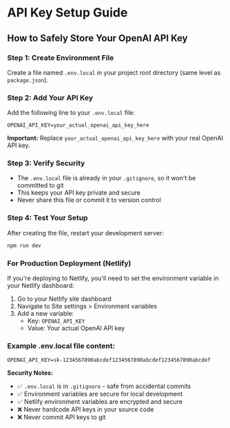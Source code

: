 # API Key Setup Guide

## How to Safely Store Your OpenAI API Key

### Step 1: Create Environment File
Create a file named `.env.local` in your project root directory (same level as `package.json`).

### Step 2: Add Your API Key
Add the following line to your `.env.local` file:

```
OPENAI_API_KEY=your_actual_openai_api_key_here
```

**Important:** Replace `your_actual_openai_api_key_here` with your real OpenAI API key.

### Step 3: Verify Security
- The `.env.local` file is already in your `.gitignore`, so it won't be committed to git
- This keeps your API key private and secure
- Never share this file or commit it to version control

### Step 4: Test Your Setup
After creating the file, restart your development server:
```bash
npm run dev
```

### For Production Deployment (Netlify)
If you're deploying to Netlify, you'll need to set the environment variable in your Netlify dashboard:

1. Go to your Netlify site dashboard
2. Navigate to Site settings > Environment variables
3. Add a new variable:
   - Key: `OPENAI_API_KEY`
   - Value: Your actual OpenAI API key

### Example .env.local file content:
```
OPENAI_API_KEY=sk-1234567890abcdef1234567890abcdef1234567890abcdef
```

**Security Notes:**
- ✅ `.env.local` is in `.gitignore` - safe from accidental commits
- ✅ Environment variables are secure for local development
- ✅ Netlify environment variables are encrypted and secure
- ❌ Never hardcode API keys in your source code
- ❌ Never commit API keys to git
